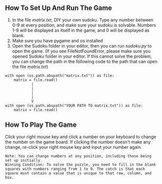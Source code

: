 ## How To Set Up And Run The Game
1. In the file <i>matrix.txt</i>, DIY your own sudoku. Type any number between 0-9 at every position, and make sure your sudoku is solvable.
Numbers 1-9 will be displayed as itself in the game, and 0 will be displayed as blank.
2. Make sure you have pygame and os installed
3. Open the Sudoku folder in your editor, then you can run <i>sudoku.py</i> to open the game.
(If you see FileNotFoundError, please make sure you opened Sudoku folder in your editor. If this cannot solve the problem, you can change the path in the following code to the path that can open the file <i>matrix.txt</i>)
```
with open (os.path.abspath("matrix.txt")) as file:
    matrix = file.read()
            |
            |
            |
            |
            V
with open (os.path.abspath("YOUR PATH TO matrix.txt")) as file:
    matrix = file.read()
```

## How To Play The Game
Click your right mouse key and click a number on your keyboard to change the number on the game board. If clicking the number doesn't make any change, re-click your right mouse key and input your number again.
```
Note: You can change numbers at any position, including those being set up initially.
Winning Condition: To solve the puzzle, you need to fill in the blank squares with numbers ranging from 1 to 9. The catch is that each square must contain a value that is unique to that row, column, and box.
```
